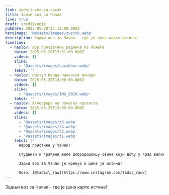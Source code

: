 ```yaml
---
link: zadnji-voz-za-cacak
title: Задњи воз за Чачак
live: true
draft: uredjivanje
pubDate: 2025-05-20T15:13:00.000Z
heroImage: '@assets/images/zvzcck.webp'
description: Задњи воз за Чачак - где је цена карте истина!
timeline:
  - naslov: Хор просветних радника из Пожеге
    datum: 2025-05-20T19:51:00.000Z
    videos: []
    slike:
      - '@assets/images/cacakhor.webp'
    tekst: ''
  - naslov: Наступ бенда Чачански мачори
    datum: 2025-05-20T18:00:00.000Z
    videos: []
    slike:
      - '@assets/images/IMG_9819.webp'
    tekst: ''
  - naslov: Атмосфера на почетку протеста
    datum: 2025-05-20T15:05:00.000Z
    videos: []
    slike:
      - '@assets/images/t3.webp'
      - '@assets/images/t4.webp'
      - '@assets/images/t2.webp'
      - '@assets/images/t1.webp'
    tekst: |-
      Народ пристиже у Чачак!

      Студенти и грађани желе добродошлицу свима који дођу у град великана попут Надежде Петровић, Владислава Петковића Диса и Степе Степановића. Град рокенрола штимује своје гитаре. 

      Задњи воз за Чачак је кренуо и цена је истина!

      Фото: [@tadic\_raw](https://www.instagram.com/tadic_raw/)
---
```

Задњи воз за Чачак - где је цена карте истина!
